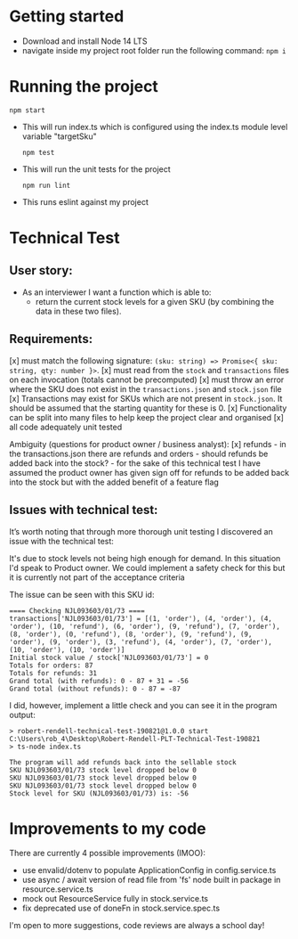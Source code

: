 # Getting started
- Download and install Node 14 LTS
- navigate inside my project root folder run the following command:
  `npm i`

# Running the project
  `npm start`
- This will run index.ts which is configured using the index.ts module level variable "targetSku"

  `npm test`
- This will run the unit tests for the project

  `npm run lint`
- This runs eslint against my project
 

# Technical Test 
## User story:
- As an interviewer I want a function which is able to:
  - return the current stock levels for a given SKU
    (by combining the data in these two files).

## Requirements:
  [x] must match the following signature: `(sku: string) => Promise<{ sku: string, qty: number }>`.
  [x] must read from the `stock` and `transactions` files on each invocation (totals cannot be precomputed)
  [x] must throw an error where the SKU does not exist in the `transactions.json` and `stock.json` file
  [x] Transactions may exist for SKUs which are not present in `stock.json`. It should be assumed that the starting quantity for these is 0.
  [x] Functionality can be split into many files to help keep the project clear and organised 
  [x] all code adequately unit tested

Ambiguity (questions for product owner / business analyst):
  [x] refunds - in the transactions.json there are refunds and orders
              - should refunds be added back into the stock?
              - for the sake of this technical test I have assumed the product owner has
                given sign off for refunds to be added back into the stock
                but with the added benefit of a feature flag

## Issues with technical test:
It’s worth noting that through more thorough unit testing I discovered an issue with the technical test:

It's due to stock levels not being high enough for demand. 
In this situation I'd speak to Product owner. 
We could implement a safety check for this but it is currently not part of the acceptance criteria

The issue can be seen with this SKU id:
```
==== Checking NJL093603/01/73 ====
transactions['NJL093603/01/73'] = [(1, 'order'), (4, 'order'), (4, 'order'), (10, 'refund'), (6, 'order'), (9, 'refund'), (7, 'order'), (8, 'order'), (0, 'refund'), (8, 'order'), (9, 'refund'), (9, 'order'), (9, 'order'), (3, 'refund'), (4, 'order'), (7, 'order'), (10, 'order'), (10, 'order')]
Initial stock value / stock['NJL093603/01/73'] = 0
Totals for orders: 87
Totals for refunds: 31
Grand total (with refunds): 0 - 87 + 31 = -56
Grand total (without refunds): 0 - 87 = -87
```

I did, however, implement a little check and you can see it in the program output:

```
> robert-rendell-technical-test-190821@1.0.0 start C:\Users\rob_4\Desktop\Robert-Rendell-PLT-Technical-Test-190821
> ts-node index.ts

The program will add refunds back into the sellable stock
SKU NJL093603/01/73 stock level dropped below 0
SKU NJL093603/01/73 stock level dropped below 0
SKU NJL093603/01/73 stock level dropped below 0
Stock level for SKU (NJL093603/01/73) is: -56
```

# Improvements to my code
There are currently 4 possible improvements (IMOO):
- use envalid/dotenv to populate ApplicationConfig in config.service.ts
- use async / await version of read file from 'fs' node built in package in resource.service.ts
- mock out ResourceService fully in stock.service.ts
- fix deprecated use of doneFn in stock.service.spec.ts

I'm open to more suggestions, code reviews are always a school day! 
